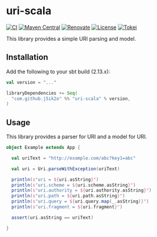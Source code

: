 # uri-scala

[![CI](https://github.com/j5ik2o/uri-scala/workflows/CI/badge.svg)](https://github.com/j5ik2o/uri-scala/actions?query=workflow%3ACI)
[![Maven Central](https://maven-badges.herokuapp.com/maven-central/com.github.j5ik2o/uri-scala_2.13/badge.svg)](https://maven-badges.herokuapp.com/maven-central/com.github.j5ik2o/uri-scala_2.13)
[![Renovate](https://img.shields.io/badge/renovate-enabled-brightgreen.svg)](https://renovatebot.com)
[![License](https://img.shields.io/badge/License-MIT-blue.svg)](https://opensource.org/licenses/MIT)
[![Tokei](https://tokei.rs/b1/github/j5ik2o/uri-scala)](https://github.com/XAMPPRocky/tokei)

This library provides a simple URI parsing and model.

## Installation

Add the following to your sbt build (2.13.x):

```scala
val version = "..."

libraryDependencies += Seq(
  "com.github.j5ik2o" %% "uri-scala" % version,
)
```

## Usage

This library provides a parser for URI and a model for URI.

```scala
object Example extends App {

  val uriText = "http://example.com/abc?key1=abc"

  val uri = Uri.parseWithException(uriText)

  println(s"uri = ${uri.asString}")
  println(s"uri.scheme = ${uri.scheme.asString}")
  println(s"uri.authority = ${uri.authority.asString}")
  println(s"uri.path = ${uri.path.asString}")
  println(s"uri.query = ${uri.query.map(_.asString)}")
  println(s"uri.fragment = ${uri.fragment}")

  assert(uri.asString == uriText)

}
```
